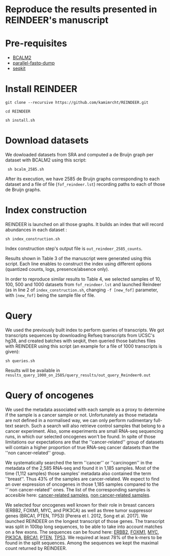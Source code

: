 Reproduce the results presented in REINDEER's manuscript
========================================================

# Pre-requisites
* [BCALM2](https://github.com/GATB/bcalm)
* [parallel-fastq-dump](https://github.com/rvalieris/parallel-fastq-dump)
* [seqkit](https://bioinf.shenwei.me/seqkit/download/)

# Install REINDEER
`git clone --recursive https://github.com/kamimrcht/REINDEER.git`

`cd REINDEER`

`sh install.sh`


# Download datasets
We dowloaded datasets from SRA and computed a de Bruijn graph per dataset with BCALM2 using this script:

` sh bcalm_2585.sh `

After its execution, we have 2585 de Bruijn graphs corresponding to each dataset and a file of file (`fof_reindeer.lst`) recording paths to each of those de Bruijn graphs.


# Index construction
REINDEER is launched on all those graphs. It builds an index that will record abundances in each dataset :

`sh index_construction.sh`

Index construction step's output file is `out_reindeer_2585_counts`. 

Results shown in Table 3 of the manuscript were generated using this script. Each line enables to construct the index using different options (quantized counts, logs, presence/absence only).

In order to reproduce similar results to Table 4, we selected samples of 10, 100, 500 and 1000 datasets from `fof_reindeer.lst` and launched Reindeer (as in line 2 of `index_construction.sh`, changing `-f [new_fof]` parameter, with `[new_fof]` being the sample file of file.


# Query
We used the previously built index to perform queries of transcripts.
We got transcripts sequences by downloading Refseq transcripts from UCSC's hg38, and created batches with seqkit, then queried those batches files with REINDEER using this script (an example for a file of 1000 transcripts is given):

`sh queries.sh`

Results will be available in `results_query_1000_on_2585/query_results/out_query_Reindeer0.out`

# Query of oncogenes

We used the metadata associated with each sample as a proxy to determine if the sample is a cancer sample or not. Unfortunately as those metadata are not defined in a normalised way, we can only perform rudimentary full-text search. Such a search will also retrieve control samples that belong to a cancer experiment. Also, some experiments are small RNA-seq sequencing runs, in which our selected oncogenes won't be found.
In spite of those limitations our expectations are that the ''cancer-related'' group of datasets will contain a higher proportion of true RNA-seq cancer datasets than the ''non cancer-related'' group.

We systematically searched the term ''cancer'' or ''carcinogen'' in the metadata of the 2,585 RNA-seq and found it in 1,185 samples. Most of the time (1,112 samples) those samples' metadata also contained the term ''breast''. Thus 43% of the samples are cancer-related. We expect to find an over expression of oncogenes in those 1,185 samples compared to the ''`non cancer-related'' ones.
The list of the corresponding samples is accesible here: [cancer-related samples](data/cancer_dataset), [non cancer-related samples](data/no_cancer_dataset).

We selected four oncogenes well known for their role in breast cancers (ERBB2, FOXM1, MYC, and PIK3CA) as well as three tumor suppressor genes (BRCA1, PTEN, TP53) [Perera et l. 2012, Song et al. 2017].
We launched REINDEER on the longest transcript of those genes. The transcript was split in 100bp long sequences, to be able to take into account matches on a few exons. The sequences can be found here: [ERBB2](data/erbb2-split.fa), [FOXM1](data/foxm1.fa), [MYC](data/myc-split.fa), [PIK3CA](data/pik3ca-split.fa), [BRCA1](data/brca1-split.fa), [PTEN](data/pten-split.fa), [TP53](data/tp53-split.fa).
We required at least 78% of the k-mers to be found in the split sequences. Among the sequences we kept the maximal count returned by REINDEER.

